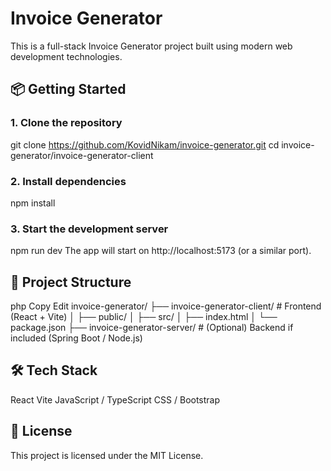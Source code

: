 # Invoice Generator

This is a full-stack Invoice Generator project built using modern web development technologies.

## 📦 Getting Started

### 1. Clone the repository
git clone https://github.com/KovidNikam/invoice-generator.git
cd invoice-generator/invoice-generator-client
### 2. Install dependencies
npm install
### 3. Start the development server
npm run dev
The app will start on http://localhost:5173 (or a similar port).

## 📁 Project Structure
php
Copy
Edit
invoice-generator/
├── invoice-generator-client/  # Frontend (React + Vite)
│   ├── public/
│   ├── src/
│   ├── index.html
│   └── package.json
├── invoice-generator-server/  # (Optional) Backend if included (Spring Boot / Node.js)

## 🛠️ Tech Stack
React
Vite
JavaScript / TypeScript
CSS / Bootstrap

## 🧾 License
This project is licensed under the MIT License.
